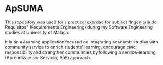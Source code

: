 # ApSUMA

This repository was used for a practical exercise for subject "Ingeniería de Requisitos" (Requirements Engineering) during my Software Engineering studies at University of Málaga.

It is an e-learning application focused on integrating academic studies with community service to enrich students' learning, encourage civic responsibility and strengthen communities by following a service-learning (Aprendizaje por Servicio, ApS) approach.
